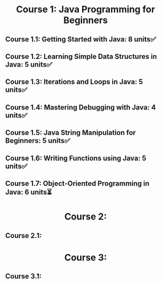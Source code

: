 <h1 align='center'> Course 1: Java Programming for Beginners </h1> 

## Course 1.1: Getting Started with Java: 8 units✅
## Course 1.2: Learning Simple Data Structures in Java: 5 units✅
## Course 1.3: Iterations and Loops in Java: 5 units✅
## Course 1.4: Mastering Debugging with Java: 4 units✅
## Course 1.5: Java String Manipulation for Beginners: 5 units✅
## Course 1.6: Writing Functions using Java: 5 units✅
## Course 1.7: Object-Oriented Programming in Java: 6 units⏳

<h1 align='center'> Course 2:  </h1> 

## Course 2.1:

<h1 align='center'> Course 3:  </h1> 

## Course 3.1:

